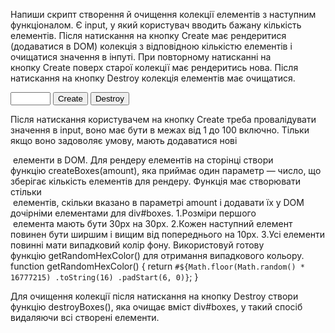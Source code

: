 Напиши скрипт створення й очищення колекції елементів з наступним функціоналом.
Є input, у який користувач вводить бажану кількість елементів. Після натискання на кнопку Create має рендеритися (додаватися в DOM) колекція з відповідною кількістю елементів і очищатися значення в інпуті. При повторному натисканні на кнопку Create поверх старої колекції має рендеритись нова. Після натискання на кнопку Destroy колекція елементів має очищатися.
<div id="controls">
  <input type="number" min="1" max="100" step="1" />
  <button type="button" data-create>Create</button>
  <button type="button" data-destroy>Destroy</button>
</div>

<div id="boxes"></div>

Після натискання користувачем на кнопку Create треба провалідувати значення в input, воно має бути в межах від 1 до 100 включно. Тільки якщо воно задоволяє умову, мають додаватися нові <div> елементи в DOM.
Для рендеру елементів на сторінці створи функцію createBoxes(amount), яка приймає один параметр — число, що зберігає кількість елементів для рендеру. Функція має створювати стільки <div> елементів, скільки вказано в параметрі amount і додавати їх у DOM дочірніми елементами для div#boxes.
1.Розміри першого <div> елемента мають бути 30px на 30px.
2.Кожен наступний елемент повинен бути ширшим і вищим від попереднього на 10px.
3.Усі елементи повинні мати випадковий колір фону. Використовуй готову функцію getRandomHexColor() для отримання випадкового кольору.
function getRandomHexColor() {
  return `#${Math.floor(Math.random() * 16777215)
    .toString(16)
    .padStart(6, 0)}`;
}


Для очищення колекції після натискання на кнопку Destroy створи функцію destroyBoxes(), яка очищає вміст div#boxes, у такий спосіб видаляючи всі створені елементи.